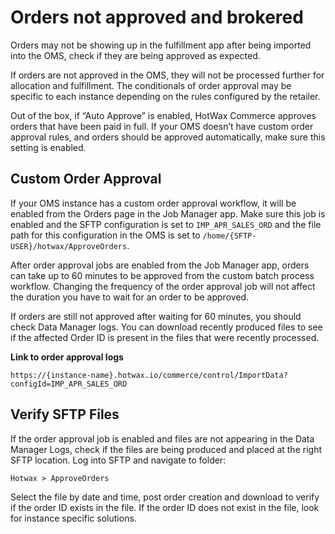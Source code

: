 # Orders not approved and brokered

Orders may not be showing up in the fulfillment app after being imported into the OMS, check if they are being approved as expected.

If orders are not approved in the OMS, they will not be processed further for allocation and fulfillment. The conditionals of order approval may be specific to each instance depending on the rules configured by the retailer.

Out of the box, if “Auto Approve” is enabled, HotWax Commerce approves orders that have been paid in full. If your OMS doesn’t have custom order approval rules, and orders should be approved automatically, make sure this setting is enabled.

## Custom Order Approval
If your OMS instance has a custom order approval workflow, it will be enabled from the Orders page in the Job Manager app. Make sure this job is enabled and the SFTP configuration is set to `IMP_APR_SALES_ORD` and the file path for this configuration in the OMS is set to `/home/{SFTP-USER}/hotwax/ApproveOrders`.

After order approval jobs are enabled from the Job Manager app, orders can take up to 60 minutes to be approved from the custom batch process workflow. Changing the frequency of the order approval job will not affect the duration you have to wait for an order to be approved.

If orders are still not approved after waiting for 60 minutes, you should check Data Manager logs. You can download recently produced files to see if the affected Order ID is present in the files that were recently processed.

**Link to order approval logs**
```
https://{instance-name}.hotwax.io/commerce/control/ImportData?configId=IMP_APR_SALES_ORD
```

## Verify SFTP Files

If the order approval job is enabled and files are not appearing in the Data Manager Logs, check if the files are being produced and placed at the right SFTP location.
Log into SFTP and navigate to folder:

```Hotwax > ApproveOrders```

Select the file by date and time, post order creation and download to verify if the order ID exists in the file.
If the order ID does not exist in the file, look for instance specific solutions.